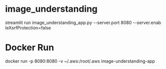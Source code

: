 # image_understanding
streamlit run image_understanding_app.py --server.port 8080 --server.enab
leXsrfProtection=false

# Docker Run
docker run -p 8080:8080 -v ~/.aws:/root/.aws image-understanding-app